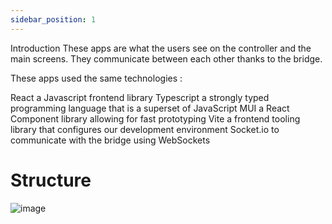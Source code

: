 ```yaml
---
sidebar_position: 1
---
```


Introduction
These apps are what the users see on the controller and the main screens. They communicate between each other thanks to the bridge.

These apps used the same technologies :

React a Javascript frontend library
Typescript a strongly typed programming language that is a superset of JavaScript
MUI a React Component library allowing for fast prototyping
Vite a frontend tooling library that configures our development environment
Socket.io to communicate with the bridge using WebSockets

# Structure
![image](https://user-images.githubusercontent.com/30130845/185072834-20d32885-8328-4d23-b55a-8b288108a385.png)
